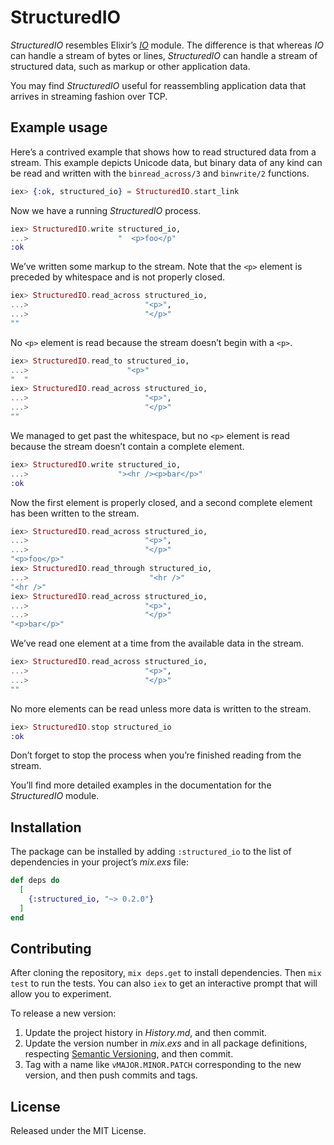 # StructuredIO

_StructuredIO_ resembles Elixir’s [_IO_][Elixir-IO] module. The difference is
that whereas _IO_ can handle a stream of bytes or lines, _StructuredIO_ can
handle a stream of structured data, such as markup or other application data.

You may find _StructuredIO_ useful for reassembling application data that
arrives in streaming fashion over TCP.

## Example usage

Here’s a contrived example that shows how to read structured data from a stream.
This example depicts Unicode data, but binary data of any kind can be read and
written with the `binread_across/3` and `binwrite/2` functions.

```elixir
iex> {:ok, structured_io} = StructuredIO.start_link
```

Now we have a running _StructuredIO_ process.

```elixir
iex> StructuredIO.write structured_io,
...>                    "  <p>foo</p"
:ok
```

We’ve written some markup to the stream. Note that the `<p>` element is preceded
by whitespace and is not properly closed.

```elixir
iex> StructuredIO.read_across structured_io,
...>                          "<p>",
...>                          "</p>"
""
```

No `<p>` element is read because the stream doesn’t begin with a `<p>`.

```elixir
iex> StructuredIO.read_to structured_io,
...>                      "<p>"
"  "
iex> StructuredIO.read_across structured_io,
...>                          "<p>",
...>                          "</p>"
""
```

We managed to get past the whitespace, but no `<p>` element is read because the
stream doesn’t contain a complete element.

```elixir
iex> StructuredIO.write structured_io,
...>                    "><hr /><p>bar</p>"
:ok
```

Now the first element is properly closed, and a second complete element has been
written to the stream.

```elixir
iex> StructuredIO.read_across structured_io,
...>                          "<p>",
...>                          "</p>"
"<p>foo</p>"
iex> StructuredIO.read_through structured_io,
...>                           "<hr />"
"<hr />"
iex> StructuredIO.read_across structured_io,
...>                          "<p>",
...>                          "</p>"
"<p>bar</p>"
```

We’ve read one element at a time from the available data in the stream.

```elixir
iex> StructuredIO.read_across structured_io,
...>                          "<p>",
...>                          "</p>"
""
```

No more elements can be read unless more data is written to the stream.

```elixir
iex> StructuredIO.stop structured_io
:ok
```

Don’t forget to stop the process when you’re finished reading from the stream.

You’ll find more detailed examples in the documentation for the _StructuredIO_
module.

## Installation

The package can be installed by adding `:structured_io` to the list of
dependencies in your project’s _mix.exs_ file:

```elixir
def deps do
  [
    {:structured_io, "~> 0.2.0"}
  ]
end
```

## Contributing

After cloning the repository, `mix deps.get` to install dependencies. Then `mix
test` to run the tests. You can also `iex` to get an interactive prompt that
will allow you to experiment.

To release a new version:

1. Update the project history in _History.md_, and then commit.
2. Update the version number in _mix.exs_ and in all package definitions,
   respecting [Semantic Versioning][Semantic-Versioning], and then commit.
3. Tag with a name like `vMAJOR.MINOR.PATCH` corresponding to the new version,
   and then push commits and tags.

## License

Released under the MIT License.

[Elixir-IO]:           https://hexdocs.pm/elixir/IO.html "Elixir’s ‘IO’ module at HexDocs"
[Semantic-Versioning]: http://semver.org/
